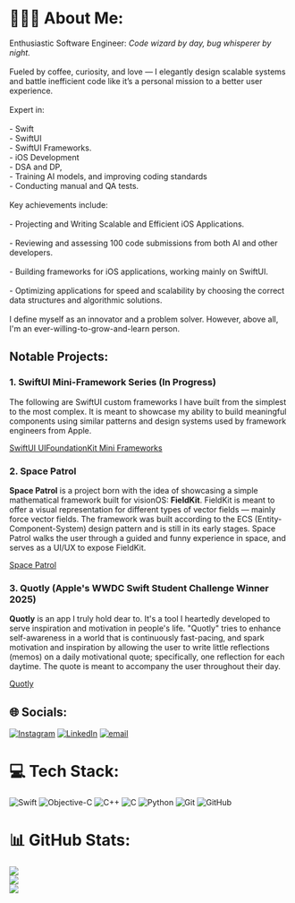 # 👨🏻‍💻 About Me:
Enthusiastic Software Engineer: _Code wizard by day, bug whisperer by night._ <br><br>
Fueled by coffee, curiosity, and love — I elegantly design scalable systems and battle inefficient code like it’s a personal mission to a better user experience. <br><br>Expert in:<br><br>- Swift<br>- SwiftUI<br>- SwiftUI Frameworks.<br>- iOS Development<br>- DSA and DP, <br>- Training AI models, and improving coding standards<br>- Conducting manual and QA tests.<br><br>Key achievements include:<br><br>- Projecting and Writing Scalable and Efficient iOS Applications.<br><br>- Reviewing and assessing 100 code submissions from both AI and other developers.<br><br>- Building frameworks for iOS applications, working mainly on SwiftUI.<br><br>- Optimizing applications for speed and scalability by choosing the correct data structures and algorithmic solutions.<br><br>I define myself as an innovator and a problem solver. However, above all, I'm an ever-willing-to-grow-and-learn person.

## Notable Projects:

### 1. SwiftUI Mini-Framework Series (In Progress)

The following are SwiftUI custom frameworks I have built from the simplest to the most complex. It is meant to showcase my ability to build meaningful components using similar patterns and design systems used by framework engineers from Apple.

<a href="https://github.com/stars/saverio-negro/lists/swiftui-uifoundationkit">SwiftUI UIFoundationKit Mini Frameworks</a>

### 2. Space Patrol

**Space Patrol** is a project born with the idea of showcasing a simple mathematical framework built for visionOS: **FieldKit**. FieldKit is meant to offer a visual representation for different types of vector fields — mainly force vector fields. The framework was built according to the ECS (Entity-Component-System) design pattern and is still in its early stages. Space Patrol walks the user through a guided and funny experience in space, and serves as a UI/UX to expose FieldKit.

<a href="https://github.com/saverio-negro/SpacePatrol">Space Patrol</a>

### 3. Quotly (Apple's WWDC Swift Student Challenge Winner 2025)

**Quotly** is an app I truly hold dear to. It's a tool I heartedly developed to serve inspiration and motivation in people's life. "Quotly" tries to enhance self-awareness in a world that is continuously fast-pacing, and spark motivation and inspiration by allowing the user to write little reflections (memos) on a daily motivational quote; specifically, one reflection for each daytime. The quote is meant to accompany the user throughout their day.

<a href="https://github.com/saverio-negro/Quotly">Quotly</a>

## 🌐 Socials:
[![Instagram](https://img.shields.io/badge/Instagram-%23E4405F.svg?logo=Instagram&logoColor=white)](https://instagram.com/saverionegro) [![LinkedIn](https://img.shields.io/badge/LinkedIn-%230077B5.svg?logo=linkedin&logoColor=white)](https://linkedin.com/in/saverio-negro-5192b2200) [![email](https://img.shields.io/badge/Email-D14836?logo=gmail&logoColor=white)](mailto:saverionegro@gmail.com) 

# 💻 Tech Stack:
![Swift](https://img.shields.io/badge/swift-F54A2A?style=for-the-badge&logo=swift&logoColor=white) ![Objective-C](https://img.shields.io/badge/OBJECTIVE--C-%233A95E3.svg?style=for-the-badge&logo=apple&logoColor=white) ![C++](https://img.shields.io/badge/c++-%2300599C.svg?style=for-the-badge&logo=c%2B%2B&logoColor=white) ![C](https://img.shields.io/badge/c-%2300599C.svg?style=for-the-badge&logo=c&logoColor=white) ![Python](https://img.shields.io/badge/python-3670A0?style=for-the-badge&logo=python&logoColor=ffdd54) ![Git](https://img.shields.io/badge/git-%23F05033.svg?style=for-the-badge&logo=git&logoColor=white) ![GitHub](https://img.shields.io/badge/github-%23121011.svg?style=for-the-badge&logo=github&logoColor=white)
# 📊 GitHub Stats:
![](https://github-readme-stats.vercel.app/api?username=saverio-negro&theme=dark&hide_border=false&include_all_commits=false&count_private=false)<br/>
![](https://nirzak-streak-stats.vercel.app/?user=saverio-negro&theme=dark&hide_border=false)<br/>
![](https://github-readme-stats.vercel.app/api/top-langs/?username=saverio-negro&theme=dark&hide_border=false&include_all_commits=false&count_private=false&layout=compact)

<!-- Proudly created with GPRM ( https://gprm.itsvg.in ) -->
